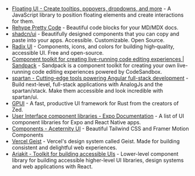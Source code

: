- [Floating UI - Create tooltips, popovers, dropdowns, and more](https://floating-ui.com/) - A JavaScript library to position floating elements and create interactions for them.
- [Rehype Pretty Code](https://rehype-pretty-code.netlify.app/) - Beautiful code blocks for your MD/MDX docs.
- [shadcn/ui](https://ui.shadcn.com/) - Beautifully designed components that you can copy and paste into your apps. Accessible. Customizable. Open Source.
- [Radix UI](https://www.radix-ui.com/) - Components, icons, and colors for building high‑quality, accessible UI. Free and open-source.
- [Component toolkit for creating live-running code editing experiences | Sandpack](https://sandpack.codesandbox.io/) - Sandpack is a component toolkit for creating your own live-running code editing experiences powered by CodeSandbox.
- [spartan - Cutting-edge tools powering Angular full-stack development](https://www.spartan.ng/) - Build next-level, full-stack applications with AnalogJs and the spartan/stack. Make them accessible and look incredible with spartan/ui.
- [GPUI](https://www.gpui.rs/) - A fast, productive UI framework for Rust from the creators of Zed.
- [User Interface component libraries - Expo Documentation](https://docs.expo.dev/ui-programming/user-interface-libraries/) - A list of UI component libraries for Expo and React Native apps.
- [Components - Aceternity UI](https://ui.aceternity.com/components) - Beautiful Tailwind CSS and Framer Motion Components
- [Vercel Geist](https://vercel.com/geist/introduction) - Vercel's design system called Geist. Made for building consistent and delightful web experiences.
- [Ariakit - Toolkit for building accessible UIs](https://ariakit.org/) - Lower-level component library for building accessible higher-level UI libraries, design systems and web applications with React.